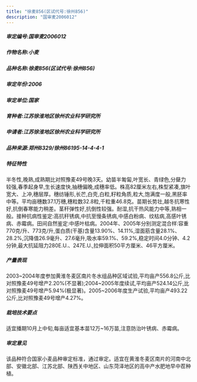 ```yaml
---
title: "徐麦856(区试代号:徐州856)"
description: "国审麦2006012"
---
```

##### 审定编号:国审麦2006012

##### 作物名称:小麦

##### 品种名称:徐麦856(区试代号:徐州856)

##### 审定年份:2006

##### 审定单位:国家

##### 育种者:江苏徐淮地区徐州农业科学研究所

##### 申请者:江苏徐淮地区徐州农业科学研究所

##### 品种来源:郑州8329/徐州86195-14-4-4-1

##### 特征特性
半冬性,晚熟,成熟期比对照豫麦49号晚3天。幼苗半匍匐,叶宽长、青绿色,分蘖力较强,春季起身早,生长速度快,抽穗偏晚,成穗率低。株高82厘米左右,株型紧凑,旗叶宽大、上冲,穗层厚。穗纺锤形,长芒,白壳,白粒,籽粒角质,粒大,饱满度一般,黑胚率中等。平均亩穗数37.1万穗,穗粒数32.8粒,千粒重46.8克。苗期长势壮,越冬抗寒性好,抗倒春寒能力稍差。茎秆弹性好,抗倒性较强。耐湿,抗干热风能力中等,熟相一般。接种抗病性鉴定:高抗秆锈病,中抗至慢条锈病,中感白粉病、纹枯病,高感叶锈病、赤霉病。田间自然鉴定:中感叶枯病。2004年、2005年分别测定混合样:容重770克/升、773克/升,蛋白质(干基)含量13.90%、14.11%,湿面筋含量28.1%、28.2%,沉降值26.9毫升、27.6毫升,吸水率59.1%、59.2%,稳定时间4.0分钟、4.2分钟,最大抗延阻力280E.U.、247E.U.,拉伸面积50平方厘米、46平方厘米。

##### 产量表现
2003~2004年度参加黄淮冬麦区南片冬水组品种区域试验,平均亩产556.8公斤,比对照豫麦49号增产2.20%(不显著);2004~2005年度续试,平均亩产524.14公斤,比对照豫麦49号增产5.94%(极显著)。2005~2006年度生产试验,平均亩产493.22公斤,比对照豫麦49号增产4.27%。

##### 栽培技术要点
适宜播期10月上中旬,每亩适宜基本苗12万~16万苗,注意防治叶锈病、赤霉病。

##### 审定意见
该品种符合国家小麦品种审定标准，通过审定。适宜在黄淮冬麦区南片的河南中北部、安徽北部、江苏北部、陕西关中地区、山东菏泽地区的高中产水肥地早中茬种植。
